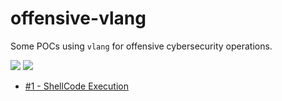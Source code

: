 # offensive-vlang

Some POCs using `vlang` for offensive cybersecurity operations.

[![](https://img.shields.io/badge/twitter-@alexfrancow-00aced?style=flat-square&logo=twitter&logoColor=white)](https://twitter.com/alexfrancow) [![](https://img.shields.io/badge/linkedin-@alexfrancow-0084b4?style=flat-square&logo=linkedin&logoColor=white)](https://www.linkedin.com/in/alexfrancow)

- [#1 - ShellCode Execution](https://alexfrancow.github.io/app-development/OffensiVe-Security-with-V-Shellcode-Execution/)
